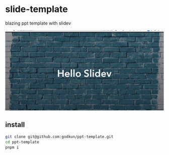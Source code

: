 # slide-template

blazing ppt template with slidev

![](./public/show.gif)

## install

```sh
git clone git@github.com:godkun/ppt-template.git
cd ppt-template
pnpm i
```
